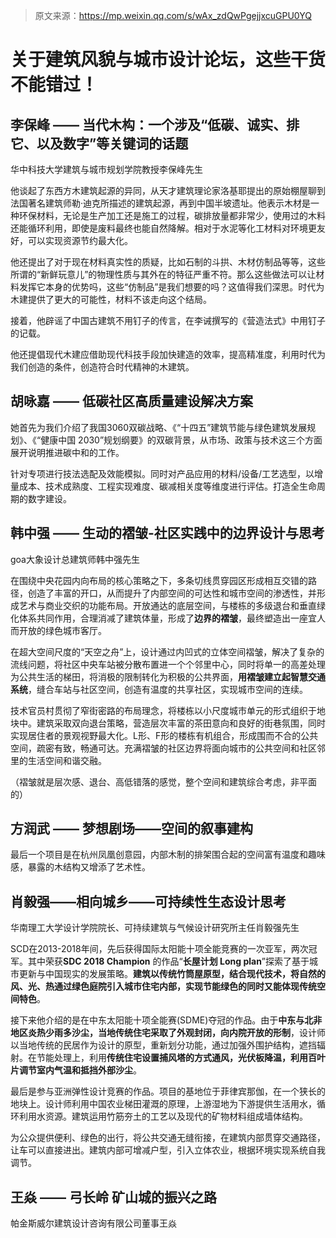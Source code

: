 > 原文来源：https://mp.weixin.qq.com/s/wAx_zdQwPgejjxcuGPU0YQ

# 关于建筑风貌与城市设计论坛，这些干货不能错过！

## 李保峰 —— 当代木构：一个涉及“低碳、诚实、排它、以及数字”等关键词的话题

华中科技大学建筑与城市规划学院教授李保峰先生

他谈起了东西方木建筑起源的异同，从天才建筑理论家洛基耶提出的原始棚屋聊到法国著名建筑师勒·迪克所描述的建筑起源，再到中国半坡遗址。他表示木材是一种环保材料，无论是生产加工还是施工的过程，碳排放量都非常少，使用过的木料还能循环利用，即使是废料最终也能自然降解。相对于水泥等化工材料对环境更友好，可以实现资源节约最大化。

他还提出了对于现在材料真实性的质疑，比如石制的斗拱、木材仿制品等等，这些所谓的“新鲜玩意儿”的物理性质与其外在的特征严重不符。那么这些做法可以让材料发挥它本身的优势吗，这些“仿制品”是我们想要的吗？这值得我们深思。时代为木建提供了更大的可能性，材料不该走向这个结局。

接着，他辟谣了中国古建筑不用钉子的传言，在李诫撰写的《营造法式》中用钉子的记载。

他还提倡现代木建应借助现代科技手段加快建造的效率，提高精准度，利用时代为我们创造的条件，创造符合时代精神的木建筑。



## 胡咏嘉 —— 低碳社区高质量建设解决方案

她首先为我们介绍了我国3060双碳战略、《“十四五”建筑节能与绿色建筑发展规划》、《“健康中国 2030”规划纲要》的双碳背景，从市场、政策与技术这三个方面展开说明推进碳中和的工作。

针对专项进行技法选配及效能模拟。同时对产品应用的材料/设备/工艺选型，以增量成本、技术成熟度、工程实现难度、碳减相关度等维度进行评估。打造全生命周期的数字建设。



## 韩中强 —— 生动的褶皱-社区实践中的边界设计与思考

goa大象设计总建筑师韩中强先生

在围绕中央花园内向布局的核心策略之下，多条切线贯穿园区形成相互交错的路径，创造了丰富的开口，从而提升了内部空间的可达性和城市空间的渗透性，并形成艺术与商业交织的功能布局。开放通达的底层空间，与楼栋的多级退台和垂直绿化体系共同作用，合理消减了建筑体量，形成了**边界的褶皱**，最终塑造出一座宜人而开放的绿色城市客厅。

在超大空间尺度的“天空之舟”上，设计通过内凹式的立体空间褶皱，解决了复杂的流线问题，将社区中央车站被分散布置进一个个邻里中心，同时将单一的高差处理为公共生活的梯田，将消极的限制转化为积极的公共界面，**用褶皱建立起智慧交通系统**，缝合车站与社区空间，创造有温度的共享社区，实现城市空间的连续。

技术官员村贯彻了窄街密路的布局理念，将楼栋以小尺度城市单元的形式组织于地块中。建筑采取双向退台策略，营造层次丰富的茶田意向和良好的街巷氛围，同时实现居住者的景观视野最大化。L形、F形的楼栋有机组合，形成围而不合的公共空间，疏密有致，畅通可达。充满褶皱的社区边界将面向城市的公共空间和社区邻里的生活空间和谐交融。

（褶皱就是层次感、退台、高低错落的感觉，整个空间和建筑综合考虑，非平面的）



## 方润武 —— 梦想剧场——空间的叙事建构

最后一个项目是在杭州凤凰创意园，内部木制的排架围合起的空间富有温度和趣味感，暴露的木结构又增添了艺术性。



## 肖毅强——相向城乡——可持续性生态设计思考

华南理工大学设计学院院长、可持续建筑与气候设计研究所主任肖毅强先生

SCD在2013-2018年间，先后获得国际太阳能十项全能竞赛的一次亚军，两次冠军。其中荣获**SDC 2018 Champion** 的作品“**长屋计划 Long plan**”探索了基于城市更新与中国现实的发展策略。**建筑以传统竹筒屋原型，结合现代技术，将自然的风、光、热通过绿色庭院引入城市住宅内部，实现节能绿色的同时又能体现传统空间特色**。

接下来他介绍的是在中东太阳能十项全能赛(SDME)夺冠的作品。由于**中东与北非地区炎热少雨多沙尘，当地传统住宅采取了外观封闭，向内院开放的形制**，设计师以当地传统的民居作为设计的原型，重新划分功能，通过加强外围护结构，遮挡辐射。在节能处理上，利用**传统住宅设置捕风塔的方式通风，光伏板降温，利用百叶片调节室内气温和抵挡外部沙尘**。

最后是参与亚洲弹性设计竞赛的作品。项目的基地位于菲律宾那伽，在一个狭长的地块上。设计师利用中国农业梯田灌溉的原理，上游湿地为下游提供生活用水，循环利用水资源。建筑运用竹筋夯土的工艺以及现代的矿物材料组成墙体结构。

为公众提供便利、绿色的出行，将公共交通无缝衔接，在建筑内部贯穿交通路径，让车可以直接进出。建筑内部可增减户型，引入立体农业，根据环境实现系统自我调节。



## 王焱 —— 弓长岭 矿山城的振兴之路

帕金斯威尔建筑设计咨询有限公司董事王焱